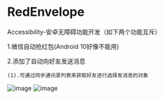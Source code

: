 # RedEnvelope
Accessibility-安卓无障碍功能开发（如下两个功能互斥）

 1.微信自动抢红包(Android 10好像不能用)

 2.添加了自动向好友发送消息

    (1).可通过同步通讯录列表来获取好友进行选择发消息的对象
    
    

![image](https://github.com/BeForerver/RedEnvelope/blob/master/imgs/1.png)
![image](https://github.com/BeForerver/RedEnvelope/blob/master/imgs/2.png)

